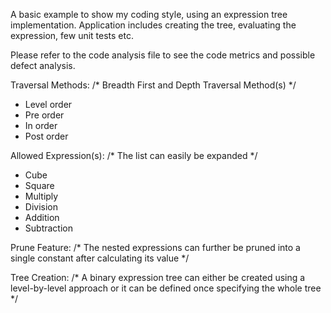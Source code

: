 A basic example to show my coding style, using an expression tree implementation. Application includes creating the tree, evaluating the expression, few unit tests etc.

Please refer to the code analysis file to see the code metrics and possible defect analysis. 

Traversal Methods:
    /* Breadth First and Depth Traversal Method(s) */
  - Level order
  - Pre order
  - In order
  - Post order

Allowed Expression(s):
    /* The list can easily be expanded */
  - Cube
  - Square
  - Multiply
  - Division
  - Addition
  - Subtraction

Prune Feature:
    /* The nested expressions can further be pruned into a single constant after calculating its value */

Tree Creation:
    /* A binary expression tree can either be created using a level-by-level approach or it can be defined once specifying the whole tree */
